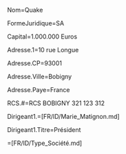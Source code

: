 Nom=Quake

FormeJuridique=SA

Capital=1.000.000 Euros

Adresse.1=10 rue Longue

Adresse.CP=93001

Adresse.Ville=Bobigny

Adresse.Paye=France
 
RCS.#=RCS BOBIGNY 321 123 312

Dirigeant1.=[FR/ID/Marie_Matignon.md]

Dirigeant1.Titre=Président

=[FR/ID/Type_Société.md]  
